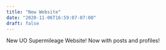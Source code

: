 ```yaml
---
title: "New Website"
date: "2020-11-06T16:59:07-07:00"
draft: false
---
```


New UO Supermileage Website! Now with posts and profiles!
